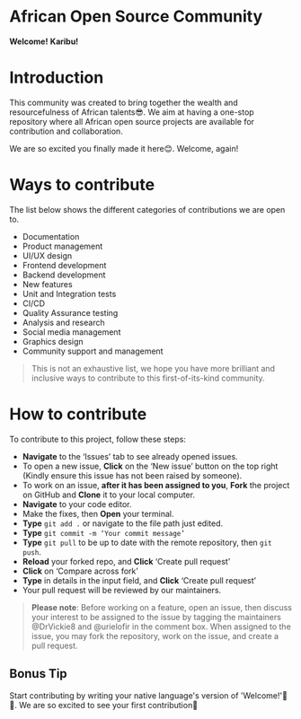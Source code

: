 # African Open Source Community

**Welcome!** **Karibu!**

# Introduction

This community was created to bring together the wealth and resourcefulness of African talents😎.
We aim at having a one-stop repository where all African open source projects are available for contribution and collaboration.

We are so excited you finally made it here😊. Welcome, again!

# Ways to contribute

The list below shows the different categories of contributions we are open to.

- Documentation
- Product management
- UI/UX design
- Frontend development
- Backend development
- New features
- Unit and Integration tests
- CI/CD
- Quality Assurance testing
- Analysis and research
- Social media management
- Graphics design
- Community support and management

> This is not an exhaustive list, we hope you have more brilliant and inclusive ways to contribute to this first-of-its-kind community.

# How to contribute

To contribute to this project, follow these steps:

- **Navigate** to the ‘Issues’ tab to see already opened issues.
- To open a new issue, **Click** on the ‘New issue’ button on the top right (Kindly ensure this issue has not been raised by someone).
- To work on an issue, **after it has been assigned to you**, **Fork** the project on GitHub and **Clone** it to your local computer.
- **Navigate** to your code editor.
- Make the fixes, then **Open** your terminal.
- **Type** `git add .` or navigate to the file path just edited.
- **Type** `git commit -m ‘Your commit message’`
- **Type** `git pull` to be up to date with the remote repository, then `git push`.
- **Reload** your forked repo, and **Click** ‘Create pull request’
- **Click** on ‘Compare across fork’
- **Type** in details in the input field, and **Click** ‘Create pull request’
- Your pull request will be reviewed by our maintainers.

> **Please note**: Before working on a feature, open an issue, then discuss your interest to be assigned to the issue by tagging the maintainers @DrVickie8 and @urielofir in the comment box. When assigned to the issue, you may fork the repository, work on the issue, and create a pull request.

## Bonus Tip

Start contributing by writing your native language's version of 'Welcome!'🥳🥳.
We are so excited to see your first contribution💑

